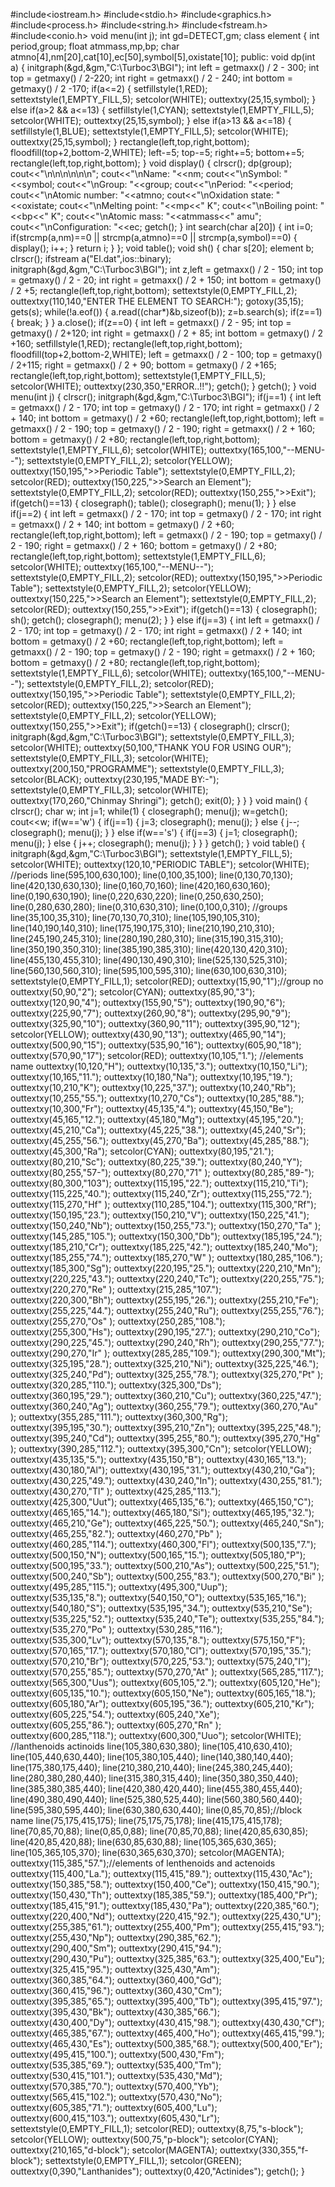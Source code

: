 #include<iostream.h>
#include<stdio.h>
#include<graphics.h>
#include<process.h>
#include<string.h>
#include<fstream.h>
#include<conio.h>
void menu(int j);
int gd=DETECT,gm;
class element
{
 int period,group;
 float atmmass,mp,bp;
 char atmno[4],nm[20],cat[10],ec[50],symbol[5],oxistate[10];
 public:
 void dp(int a)
 {
  initgraph(&gd,&gm,"C:\\Turboc3\\BGI");
  int left = getmaxx() / 2 - 300;
  int top = getmaxy() / 2-220;
  int right = getmaxx() / 2 - 240;
  int bottom = getmaxy() / 2 -170;
  if(a<=2)
   {
    setfillstyle(1,RED);
    settextstyle(1,EMPTY_FILL,5);
    setcolor(WHITE);
    outtextxy(25,15,symbol);
   }
  else if(a>2 && a<=13)
   {
    setfillstyle(1,CYAN);
    settextstyle(1,EMPTY_FILL,5);
    setcolor(WHITE);
    outtextxy(25,15,symbol);
   }
   else if(a>13 && a<=18)
   {
    setfillstyle(1,BLUE);
    settextstyle(1,EMPTY_FILL,5);
    setcolor(WHITE);
    outtextxy(25,15,symbol);
   }
  rectangle(left,top,right,bottom);
  floodfill(top+2,bottom-2,WHITE);
  left-=5;
  top-=5;
  right+=5;
  bottom+=5;
  rectangle(left,top,right,bottom);
 }
 void display()
 {
  clrscr();
  dp(group);
  cout<<"\n\n\n\n\n\n";
  cout<<"\nName: "<<nm;
  cout<<"\nSymbol: "<<symbol;
  cout<<"\nGroup: "<<group;
  cout<<"\nPeriod: "<<period;
  cout<<"\nAtomic number: "<<atmno;
  cout<<"\nOxidation state: "<<oxistate;
  cout<<"\nMelting point: "<<mp<<" K";
  cout<<"\nBoiling point: "<<bp<<" K";
  cout<<"\nAtomic mass: "<<atmmass<<" amu";
  cout<<"\nConfiguration: "<<ec;
  getch();
 }
 int search(char a[20])
 {
  int i=0;
  if(strcmp(a,nm)==0 || strcmp(a,atmno)==0 || strcmp(a,symbol)==0)
  {
   display();
   i++;
  }
  return i;
 }
};
void table();
void sh()
{
 char s[20];
 element b;
 clrscr();
 ifstream a("El.dat",ios::binary);
 initgraph(&gd,&gm,"C:\\Turboc3\\BGI");
 int z,left = getmaxx() / 2 - 150;
 int top = getmaxy() / 2 - 20;
 int right = getmaxx() / 2 + 150;
 int bottom = getmaxy() / 2 +5;
 rectangle(left,top,right,bottom);
 settextstyle(0,EMPTY_FILL,2);
 outtextxy(110,140,"ENTER THE ELEMENT TO SEARCH:");
 gotoxy(35,15);
 gets(s);
 while(!a.eof())
 {
  a.read((char*)&b,sizeof(b));
  z=b.search(s);
  if(z==1)
  {
   break;
  }
 }
 a.close();
 if(z==0)
 {
  int left = getmaxx() / 2 - 95;
  int top = getmaxy() / 2+120;
  int right = getmaxx() / 2 + 85;
  int bottom = getmaxy() / 2 +160;
  setfillstyle(1,RED);
  rectangle(left,top,right,bottom);
  floodfill(top+2,bottom-2,WHITE);
  left = getmaxx() / 2 - 100;
  top = getmaxy() / 2+115;
  right = getmaxx() / 2 + 90;
  bottom = getmaxy() / 2 +165;
  rectangle(left,top,right,bottom);
  settextstyle(1,EMPTY_FILL,5);
  setcolor(WHITE);
  outtextxy(230,350,"ERROR..!!");
  getch();
 }
 getch();
}
void menu(int j)
{
 clrscr();
 initgraph(&gd,&gm,"C:\\Turboc3\\BGI");
 if(j==1)
 {
  int left = getmaxx() / 2 - 170;
  int top = getmaxy() / 2 - 170;
  int right = getmaxx() / 2 + 140;
  int bottom = getmaxy() / 2 +60;
  rectangle(left,top,right,bottom);
  left = getmaxx() / 2 - 190;
  top = getmaxy() / 2 - 190;
  right = getmaxx() / 2 + 160;
  bottom = getmaxy() / 2 +80;
  rectangle(left,top,right,bottom);
  settextstyle(1,EMPTY_FILL,6);
  setcolor(WHITE);
  outtextxy(165,100,"--MENU--");
  settextstyle(0,EMPTY_FILL,2);
  setcolor(YELLOW);
  outtextxy(150,195,">>Periodic Table");
  settextstyle(0,EMPTY_FILL,2);
  setcolor(RED);
  outtextxy(150,225,">>Search an Element");
  settextstyle(0,EMPTY_FILL,2);
  setcolor(RED);
  outtextxy(150,255,">>Exit");
  if(getch()==13)
  {
   closegraph();
   table();
   closegraph();
   menu(1);
  }
 }
 else if(j==2)
 {
  int left = getmaxx() / 2 - 170;
  int top = getmaxy() / 2 - 170;
  int right = getmaxx() / 2 + 140;
  int bottom = getmaxy() / 2 +60;
  rectangle(left,top,right,bottom);
  left = getmaxx() / 2 - 190;
  top = getmaxy() / 2 - 190;
  right = getmaxx() / 2 + 160;
  bottom = getmaxy() / 2 +80;
  rectangle(left,top,right,bottom);
  settextstyle(1,EMPTY_FILL,6);
  setcolor(WHITE);
  outtextxy(165,100,"--MENU--");
  settextstyle(0,EMPTY_FILL,2);
  setcolor(RED);
  outtextxy(150,195,">>Periodic Table");
  settextstyle(0,EMPTY_FILL,2);
  setcolor(YELLOW);
  outtextxy(150,225,">>Search an Element");
  settextstyle(0,EMPTY_FILL,2);
  setcolor(RED);
  outtextxy(150,255,">>Exit");
  if(getch()==13)
  {
   closegraph();
   sh();
   getch();
   closegraph();
   menu(2);
  }
 }
 else if(j==3)
 {
  int left = getmaxx() / 2 - 170;
  int top = getmaxy() / 2 - 170;
  int right = getmaxx() / 2 + 140;
  int bottom = getmaxy() / 2 +60;
  rectangle(left,top,right,bottom);
  left = getmaxx() / 2 - 190;
  top = getmaxy() / 2 - 190;
  right = getmaxx() / 2 + 160;
  bottom = getmaxy() / 2 +80;
  rectangle(left,top,right,bottom);
  settextstyle(1,EMPTY_FILL,6);
  setcolor(WHITE);
  outtextxy(165,100,"--MENU--");
  settextstyle(0,EMPTY_FILL,2);
  setcolor(RED);
  outtextxy(150,195,">>Periodic Table");
  settextstyle(0,EMPTY_FILL,2);
  setcolor(RED);
  outtextxy(150,225,">>Search an Element");
  settextstyle(0,EMPTY_FILL,2);
  setcolor(YELLOW);
  outtextxy(150,255,">>Exit");
  if(getch()==13)
  {
   closegraph();
   clrscr();
   initgraph(&gd,&gm,"C:\\Turboc3\\BGI");
   settextstyle(0,EMPTY_FILL,3);
   setcolor(WHITE);
   outtextxy(50,100,"THANK YOU FOR USING OUR");
   settextstyle(0,EMPTY_FILL,3);
   setcolor(WHITE);
   outtextxy(200,150,"PROGRAMME");
   settextstyle(0,EMPTY_FILL,3);
   setcolor(BLACK);
   outtextxy(230,195,"MADE BY:-");
   settextstyle(0,EMPTY_FILL,3);
   setcolor(WHITE);
   outtextxy(170,260,"Chinmay Shringi");
   getch();
   exit(0);
  }
 }
}
void main()
{
clrscr();
char w;
int j=1;
while(1)
{
closegraph();
menu(j);
w=getch();
cout<<w;
if(w=='w')
{
 if(j==1)
 {
  j=3;
  closegraph();
  menu(j);
 }
 else
 {
  j--;
  closegraph();
  menu(j);
 }
}
else if(w=='s')
{
 if(j==3)
 {
  j=1;
  closegraph();
  menu(j);
 }
 else
 {
  j++;
  closegraph();
  menu(j);
 }
}
}
getch();
}
void table()
{
initgraph(&gd,&gm,"C:\\Turboc3\\BGI");
settextstyle(1,EMPTY_FILL,5);
setcolor(WHITE);
outtextxy(120,10,"PERIODIC TABLE");
setcolor(WHITE);   //periods
line(595,100,630,100);
line(0,100,35,100);
line(0,130,70,130);
line(420,130,630,130);
line(0,160,70,160);
line(420,160,630,160);
line(0,190,630,190);
line(0,220,630,220);
line(0,250,630,250);
line(0,280,630,280);
line(0,310,630,310);
line(0,100,0,310);  //groups
line(35,100,35,310);
line(70,130,70,310);
line(105,190,105,310);
line(140,190,140,310);
line(175,190,175,310);
line(210,190,210,310);
line(245,190,245,310);
line(280,190,280,310);
line(315,190,315,310);
line(350,190,350,310);
line(385,190,385,310);
line(420,130,420,310);
line(455,130,455,310);
line(490,130,490,310);
line(525,130,525,310);
line(560,130,560,310);
line(595,100,595,310);
line(630,100,630,310);
settextstyle(0,EMPTY_FILL,1);
setcolor(RED);
outtextxy(15,90,"1");//group no
outtextxy(50,90,"2");
setcolor(CYAN);
outtextxy(85,90,"3");
outtextxy(120,90,"4");
outtextxy(155,90,"5");
outtextxy(190,90,"6");
outtextxy(225,90,"7");
outtextxy(260,90,"8");
outtextxy(295,90,"9");
outtextxy(325,90,"10");
outtextxy(360,90,"11");
outtextxy(395,90,"12");
setcolor(YELLOW);
outtextxy(430,90,"13");
outtextxy(465,90,"14");
outtextxy(500,90,"15");
outtextxy(535,90,"16");
outtextxy(605,90,"18");
outtextxy(570,90,"17");
setcolor(RED);
outtextxy(10,105,"1.");   //elements name
outtextxy(10,120,"H");
outtextxy(10,135,"3.");
outtextxy(10,150,"Li");
outtextxy(10,165,"11.");
outtextxy(10,180,"Na");
outtextxy(10,195,"19.");
outtextxy(10,210,"K");
outtextxy(10,225,"37.");
outtextxy(10,240,"Rb");
outtextxy(10,255,"55.");
outtextxy(10,270,"Cs");
outtextxy(10,285,"88.");
outtextxy(10,300,"Fr");
outtextxy(45,135,"4.");
outtextxy(45,150,"Be");
outtextxy(45,165,"12.");
outtextxy(45,180,"Mg");
outtextxy(45,195,"20.");
outtextxy(45,210,"Ca");
outtextxy(45,225,"38.");
outtextxy(45,240,"Sr");
outtextxy(45,255,"56.");
outtextxy(45,270,"Ba");
outtextxy(45,285,"88.");
outtextxy(45,300,"Ra");
setcolor(CYAN);
outtextxy(80,195,"21.");
outtextxy(80,210,"Sc");
outtextxy(80,225,"39.");
outtextxy(80,240,"Y");
outtextxy(80,255,"57-");
outtextxy(80,270,"71" );
outtextxy(80,285,"89-");
outtextxy(80,300,"103");
outtextxy(115,195,"22.");
outtextxy(115,210,"Ti");
outtextxy(115,225,"40.");
outtextxy(115,240,"Zr");
outtextxy(115,255,"72.");
outtextxy(115,270,"Hf" );
outtextxy(110,285,"104.");
outtextxy(115,300,"Rf");
outtextxy(150,195,"23.");
outtextxy(150,210,"V");
outtextxy(150,225,"41.");
outtextxy(150,240,"Nb");
outtextxy(150,255,"73.");
outtextxy(150,270,"Ta" );
outtextxy(145,285,"105.");
outtextxy(150,300,"Db");
outtextxy(185,195,"24.");
outtextxy(185,210,"Cr");
outtextxy(185,225,"42.");
outtextxy(185,240,"Mo");
outtextxy(185,255,"74.");
outtextxy(185,270,"W" );
outtextxy(180,285,"106.");
outtextxy(185,300,"Sg");
outtextxy(220,195,"25.");
outtextxy(220,210,"Mn");
outtextxy(220,225,"43.");
outtextxy(220,240,"Tc");
outtextxy(220,255,"75.");
outtextxy(220,270,"Re" );
outtextxy(215,285,"107.");
outtextxy(220,300,"Bh");
outtextxy(255,195,"26.");
outtextxy(255,210,"Fe");
outtextxy(255,225,"44.");
outtextxy(255,240,"Ru");
outtextxy(255,255,"76.");
outtextxy(255,270,"Os" );
outtextxy(250,285,"108.");
outtextxy(255,300,"Hs");
outtextxy(290,195,"27.");
outtextxy(290,210,"Co");
outtextxy(290,225,"45.");
outtextxy(290,240,"Rh");
outtextxy(290,255,"77.");
outtextxy(290,270,"Ir" );
outtextxy(285,285,"109.");
outtextxy(290,300,"Mt");
outtextxy(325,195,"28.");
outtextxy(325,210,"Ni");
outtextxy(325,225,"46.");
outtextxy(325,240,"Pd");
outtextxy(325,255,"78.");
outtextxy(325,270,"Pt" );
outtextxy(320,285,"110.");
outtextxy(325,300,"Ds");
outtextxy(360,195,"29.");
outtextxy(360,210,"Cu");
outtextxy(360,225,"47.");
outtextxy(360,240,"Ag");
outtextxy(360,255,"79.");
outtextxy(360,270,"Au" );
outtextxy(355,285,"111.");
outtextxy(360,300,"Rg");
outtextxy(395,195,"30.");
outtextxy(395,210,"Zn");
outtextxy(395,225,"48.");
outtextxy(395,240,"Cd");
outtextxy(395,255,"80.");
outtextxy(395,270,"Hg" );
outtextxy(390,285,"112.");
outtextxy(395,300,"Cn");
setcolor(YELLOW);
outtextxy(435,135,"5.");
outtextxy(435,150,"B");
outtextxy(430,165,"13.");
outtextxy(430,180,"Al");
outtextxy(430,195,"31.");
outtextxy(430,210,"Ga");
outtextxy(430,225,"49.");
outtextxy(430,240,"In");
outtextxy(430,255,"81.");
outtextxy(430,270,"Tl" );
outtextxy(425,285,"113.");
outtextxy(425,300,"Uut");
outtextxy(465,135,"6.");
outtextxy(465,150,"C");
outtextxy(465,165,"14.");
outtextxy(465,180,"Si");
outtextxy(465,195,"32.");
outtextxy(465,210,"Ge");
outtextxy(465,225,"50.");
outtextxy(465,240,"Sn");
outtextxy(465,255,"82.");
outtextxy(460,270,"Pb" );
outtextxy(460,285,"114.");
outtextxy(460,300,"Fl");
outtextxy(500,135,"7.");
outtextxy(500,150,"N");
outtextxy(500,165,"15.");
outtextxy(505,180,"P");
outtextxy(500,195,"33.");
outtextxy(500,210,"As");
outtextxy(500,225,"51.");
outtextxy(500,240,"Sb");
outtextxy(500,255,"83.");
outtextxy(500,270,"Bi" );
outtextxy(495,285,"115.");
outtextxy(495,300,"Uup");
outtextxy(535,135,"8.");
outtextxy(540,150,"O");
outtextxy(535,165,"16.");
outtextxy(540,180,"S");
outtextxy(535,195,"34.");
outtextxy(535,210,"Se");
outtextxy(535,225,"52.");
outtextxy(535,240,"Te");
outtextxy(535,255,"84.");
outtextxy(535,270,"Po" );
outtextxy(530,285,"116.");
outtextxy(535,300,"Lv");
outtextxy(570,135,"8.");
outtextxy(575,150,"F");
outtextxy(570,165,"17.");
outtextxy(570,180,"Cl");
outtextxy(570,195,"35.");
outtextxy(570,210,"Br");
outtextxy(570,225,"53.");
outtextxy(575,240,"I");
outtextxy(570,255,"85.");
outtextxy(570,270,"At" );
outtextxy(565,285,"117.");
outtextxy(565,300,"Uus");
outtextxy(605,105,"2.");
outtextxy(605,120,"He");
outtextxy(605,135,"10.");
outtextxy(605,150,"Ne");
outtextxy(605,165,"18.");
outtextxy(605,180,"Ar");
outtextxy(605,195,"36.");
outtextxy(605,210,"Kr");
outtextxy(605,225,"54.");
outtextxy(605,240,"Xe");
outtextxy(605,255,"86.");
outtextxy(605,270,"Rn" );
outtextxy(600,285,"118.");
outtextxy(600,300,"Uuo");
setcolor(WHITE);
//lanthenoids actinoids
line(105,380,630,380);
line(105,410,630,410);
line(105,440,630,440);
line(105,380,105,440);
line(140,380,140,440);
line(175,380,175,440);
line(210,380,210,440);
line(245,380,245,440);
line(280,380,280,440);
line(315,380,315,440);
line(350,380,350,440);
line(385,380,385,440);
line(420,380,420,440);
line(455,380,455,440);
line(490,380,490,440);
line(525,380,525,440);
line(560,380,560,440);
line(595,380,595,440);
line(630,380,630,440);
line(0,85,70,85);//block name
line(75,175,415,175);
line(75,175,75,178);
line(415,175,415,178);
line(70,85,70,88);
line(0,85,0,88);
line(70,85,70,88);
line(420,85,630,85);
line(420,85,420,88);
line(630,85,630,88);
line(105,365,630,365);
line(105,365,105,370);
line(630,365,630,370);
setcolor(MAGENTA);
outtextxy(115,385,"57.");//elements of lenthenoids and actenoids
outtextxy(115,400,"La.");
outtextxy(115,415,"89.");
outtextxy(115,430,"Ac");
outtextxy(150,385,"58.");
outtextxy(150,400,"Ce");
outtextxy(150,415,"90.");
outtextxy(150,430,"Th");
outtextxy(185,385,"59.");
outtextxy(185,400,"Pr");
outtextxy(185,415,"91.");
outtextxy(185,430,"Pa");
outtextxy(220,385,"60.");
outtextxy(220,400,"Nd");
outtextxy(220,415,"92.");
outtextxy(225,430,"U");
outtextxy(255,385,"61.");
outtextxy(255,400,"Pm");
outtextxy(255,415,"93.");
outtextxy(255,430,"Np");
outtextxy(290,385,"62.");
outtextxy(290,400,"Sm");
outtextxy(290,415,"94.");
outtextxy(290,430,"Pu");
outtextxy(325,385,"63.");
outtextxy(325,400,"Eu");
outtextxy(325,415,"95.");
outtextxy(325,430,"Am");
outtextxy(360,385,"64.");
outtextxy(360,400,"Gd");
outtextxy(360,415,"96.");
outtextxy(360,430,"Cm");
outtextxy(395,385,"65.");
outtextxy(395,400,"Tb");
outtextxy(395,415,"97.");
outtextxy(395,430,"Bk");
outtextxy(430,385,"66.");
outtextxy(430,400,"Dy");
outtextxy(430,415,"98.");
outtextxy(430,430,"Cf");
outtextxy(465,385,"67.");
outtextxy(465,400,"Ho");
outtextxy(465,415,"99.");
outtextxy(465,430,"Es");
outtextxy(500,385,"68.");
outtextxy(500,400,"Er");
outtextxy(495,415,"100.");
outtextxy(500,430,"Fm");
outtextxy(535,385,"69.");
outtextxy(535,400,"Tm");
outtextxy(530,415,"101.");
outtextxy(535,430,"Md");
outtextxy(570,385,"70.");
outtextxy(570,400,"Yb");
outtextxy(565,415,"102.");
outtextxy(570,430,"No");
outtextxy(605,385,"71.");
outtextxy(605,400,"Lu");
outtextxy(600,415,"103.");
outtextxy(605,430,"Lr");
settextstyle(0,EMPTY_FILL,1);
setcolor(RED);
outtextxy(8,75,"s-block");
setcolor(YELLOW);
outtextxy(500,75,"p-block");
setcolor(CYAN);
outtextxy(210,165,"d-block");
setcolor(MAGENTA);
outtextxy(330,355,"f-block");
settextstyle(0,EMPTY_FILL,1);
setcolor(GREEN);
outtextxy(0,390,"Lanthanides");
outtextxy(0,420,"Actinides");
getch();
}
